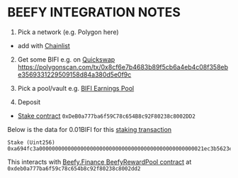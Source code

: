 # BEEFY INTEGRATION NOTES

1. Pick a network (e.g. Polygon here)

* add with [Chainlist](https://chainlist.org/)

2. Get some BIFI e.g. on [Quickswap](https://quickswap.exchang)
https://polygonscan.com/tx/0x8cf6e7b4683b89f5cb6a4eb4c08f358ebe3569331229509158d84a380d5e0f9c

3. Pick a pool/vault e.g. [BIFI Earnings Pool](https://app.beefy.com/vault/polygon-bifi-gov)

4. Deposit

* [Stake contract](https://polygonscan.com/address/0xDeB0a777ba6f59C78c654B8c92F80238c8002DD2) `0xDeB0a777ba6f59C78c654B8c92F80238c8002DD2`

Below is the data for 0.01BIFI for this [staking transaction](https://polygonscan.com/tx/0x3959daefa96562c87e09a53824743db6e374318fcb593c160fd14a7a0ad78187)

```
Stake (Uint256)
0xa694fc3a0000000000000000000000000000000000000000000000000021ec3b5623eb78
```

This interacts with [Beefy.Finance BeefyRewardPool contract](https://polygonscan.com/address/0xdeb0a777ba6f59c78c654b8c92f80238c8002dd2) at `0xdeb0a777ba6f59c78c654b8c92f80238c8002dd2`